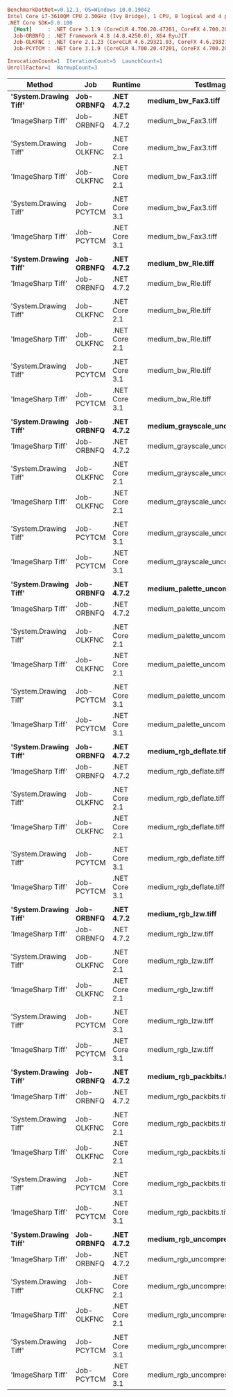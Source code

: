 ``` ini

BenchmarkDotNet=v0.12.1, OS=Windows 10.0.19042
Intel Core i7-3610QM CPU 2.30GHz (Ivy Bridge), 1 CPU, 8 logical and 4 physical cores
.NET Core SDK=5.0.100
  [Host]     : .NET Core 3.1.9 (CoreCLR 4.700.20.47201, CoreFX 4.700.20.47203), X64 RyuJIT
  Job-ORBNFQ : .NET Framework 4.8 (4.8.4250.0), X64 RyuJIT
  Job-OLKFNC : .NET Core 2.1.23 (CoreCLR 4.6.29321.03, CoreFX 4.6.29321.01), X64 RyuJIT
  Job-PCYTCM : .NET Core 3.1.9 (CoreCLR 4.700.20.47201, CoreFX 4.700.20.47203), X64 RyuJIT

InvocationCount=1  IterationCount=5  LaunchCount=1  
UnrollFactor=1  WarmupCount=3  

```
|                Method |        Job |       Runtime |                          TestImage |       Mean |     Error |    StdDev | Ratio | RatioSD |      Gen 0 |     Gen 1 |     Gen 2 |   Allocated |
|---------------------- |----------- |-------------- |----------------------------------- |-----------:|----------:|----------:|------:|--------:|-----------:|----------:|----------:|------------:|
| **&#39;System.Drawing Tiff&#39;** | **Job-ORBNFQ** |    **.NET 4.7.2** |                **medium_bw_Fax3.tiff** |   **483.0 ms** |  **25.89 ms** |   **6.72 ms** |  **1.00** |    **0.00** |  **1000.0000** |         **-** |         **-** |   **5768128 B** |
|     &#39;ImageSharp Tiff&#39; | Job-ORBNFQ |    .NET 4.7.2 |                medium_bw_Fax3.tiff | 6,920.1 ms |  50.09 ms |  13.01 ms | 14.33 |    0.22 |  1000.0000 | 1000.0000 | 1000.0000 | 241519088 B |
|                       |            |               |                                    |            |           |           |       |         |            |           |           |             |
| &#39;System.Drawing Tiff&#39; | Job-OLKFNC | .NET Core 2.1 |                medium_bw_Fax3.tiff |   480.6 ms |  15.76 ms |   4.09 ms |  1.00 |    0.00 |  1000.0000 |         - |         - |   5751016 B |
|     &#39;ImageSharp Tiff&#39; | Job-OLKFNC | .NET Core 2.1 |                medium_bw_Fax3.tiff | 4,024.8 ms |  67.05 ms |  17.41 ms |  8.37 |    0.09 |          - |         - |         - | 235961088 B |
|                       |            |               |                                    |            |           |           |       |         |            |           |           |             |
| &#39;System.Drawing Tiff&#39; | Job-PCYTCM | .NET Core 3.1 |                medium_bw_Fax3.tiff |   494.7 ms |  66.04 ms |  10.22 ms |  1.00 |    0.00 |          - |         - |         - |       176 B |
|     &#39;ImageSharp Tiff&#39; | Job-PCYTCM | .NET Core 3.1 |                medium_bw_Fax3.tiff | 3,609.1 ms |  40.03 ms |  10.40 ms |  7.29 |    0.15 |          - |         - |         - | 235961328 B |
|                       |            |               |                                    |            |           |           |       |         |            |           |           |             |
| **&#39;System.Drawing Tiff&#39;** | **Job-ORBNFQ** |    **.NET 4.7.2** |                 **medium_bw_Rle.tiff** |   **508.8 ms** |  **70.45 ms** |  **18.30 ms** |  **1.00** |    **0.00** |  **1000.0000** |         **-** |         **-** |   **8494472 B** |
|     &#39;ImageSharp Tiff&#39; | Job-ORBNFQ |    .NET 4.7.2 |                 medium_bw_Rle.tiff | 7,256.1 ms | 862.61 ms | 224.02 ms | 14.26 |    0.19 |  1000.0000 | 1000.0000 | 1000.0000 | 237020384 B |
|                       |            |               |                                    |            |           |           |       |         |            |           |           |             |
| &#39;System.Drawing Tiff&#39; | Job-OLKFNC | .NET Core 2.1 |                 medium_bw_Rle.tiff |   498.6 ms |  19.57 ms |   5.08 ms |  1.00 |    0.00 |  1000.0000 |         - |         - |   8475688 B |
|     &#39;ImageSharp Tiff&#39; | Job-OLKFNC | .NET Core 2.1 |                 medium_bw_Rle.tiff | 4,077.0 ms |  63.52 ms |  16.50 ms |  8.18 |    0.08 |          - |         - |         - | 235961944 B |
|                       |            |               |                                    |            |           |           |       |         |            |           |           |             |
| &#39;System.Drawing Tiff&#39; | Job-PCYTCM | .NET Core 3.1 |                 medium_bw_Rle.tiff |   484.9 ms |   9.27 ms |   1.44 ms |  1.00 |    0.00 |          - |         - |         - |       176 B |
|     &#39;ImageSharp Tiff&#39; | Job-PCYTCM | .NET Core 3.1 |                 medium_bw_Rle.tiff | 3,544.6 ms |  67.38 ms |  17.50 ms |  7.32 |    0.00 |          - |         - |         - | 235962272 B |
|                       |            |               |                                    |            |           |           |       |         |            |           |           |             |
| **&#39;System.Drawing Tiff&#39;** | **Job-ORBNFQ** |    **.NET 4.7.2** | **medium_grayscale_uncompressed.tiff** |   **603.1 ms** |  **12.35 ms** |   **3.21 ms** |  **1.00** |    **0.00** | **18000.0000** |         **-** |         **-** |  **90301696 B** |
|     &#39;ImageSharp Tiff&#39; | Job-ORBNFQ |    .NET 4.7.2 | medium_grayscale_uncompressed.tiff | 1,815.4 ms |  29.18 ms |   7.58 ms |  3.01 |    0.02 |          - |         - |         - | 235970584 B |
|                       |            |               |                                    |            |           |           |       |         |            |           |           |             |
| &#39;System.Drawing Tiff&#39; | Job-OLKFNC | .NET Core 2.1 | medium_grayscale_uncompressed.tiff |   608.9 ms |  30.77 ms |   7.99 ms |  1.00 |    0.00 | 18000.0000 |         - |         - |  90104048 B |
|     &#39;ImageSharp Tiff&#39; | Job-OLKFNC | .NET Core 2.1 | medium_grayscale_uncompressed.tiff | 1,001.3 ms |  10.80 ms |   1.67 ms |  1.65 |    0.02 |          - |         - |         - | 235965376 B |
|                       |            |               |                                    |            |           |           |       |         |            |           |           |             |
| &#39;System.Drawing Tiff&#39; | Job-PCYTCM | .NET Core 3.1 | medium_grayscale_uncompressed.tiff |   567.6 ms |  14.90 ms |   3.87 ms |  1.00 |    0.00 |          - |         - |         - |       176 B |
|     &#39;ImageSharp Tiff&#39; | Job-PCYTCM | .NET Core 3.1 | medium_grayscale_uncompressed.tiff |   910.8 ms |  22.95 ms |   5.96 ms |  1.60 |    0.01 |          - |         - |         - | 235965440 B |
|                       |            |               |                                    |            |           |           |       |         |            |           |           |             |
| **&#39;System.Drawing Tiff&#39;** | **Job-ORBNFQ** |    **.NET 4.7.2** |   **medium_palette_uncompressed.tiff** |   **602.2 ms** |   **5.20 ms** |   **0.80 ms** |  **1.00** |    **0.00** | **18000.0000** |         **-** |         **-** |  **90301696 B** |
|     &#39;ImageSharp Tiff&#39; | Job-ORBNFQ |    .NET 4.7.2 |   medium_palette_uncompressed.tiff | 3,329.3 ms |  38.02 ms |   5.88 ms |  5.53 |    0.01 |          - |         - |         - | 236004096 B |
|                       |            |               |                                    |            |           |           |       |         |            |           |           |             |
| &#39;System.Drawing Tiff&#39; | Job-OLKFNC | .NET Core 2.1 |   medium_palette_uncompressed.tiff |   601.8 ms |  21.00 ms |   5.45 ms |  1.00 |    0.00 | 18000.0000 |         - |         - |  90107368 B |
|     &#39;ImageSharp Tiff&#39; | Job-OLKFNC | .NET Core 2.1 |   medium_palette_uncompressed.tiff | 1,954.6 ms |  21.60 ms |   5.61 ms |  3.25 |    0.03 |          - |         - |         - | 235996096 B |
|                       |            |               |                                    |            |           |           |       |         |            |           |           |             |
| &#39;System.Drawing Tiff&#39; | Job-PCYTCM | .NET Core 3.1 |   medium_palette_uncompressed.tiff |   575.5 ms |  25.83 ms |   6.71 ms |  1.00 |    0.00 |          - |         - |         - |       176 B |
|     &#39;ImageSharp Tiff&#39; | Job-PCYTCM | .NET Core 3.1 |   medium_palette_uncompressed.tiff | 1,656.7 ms |  15.51 ms |   2.40 ms |  2.88 |    0.04 |          - |         - |         - | 235996256 B |
|                       |            |               |                                    |            |           |           |       |         |            |           |           |             |
| **&#39;System.Drawing Tiff&#39;** | **Job-ORBNFQ** |    **.NET 4.7.2** |            **medium_rgb_deflate.tiff** |   **358.0 ms** |   **8.50 ms** |   **2.21 ms** |  **1.00** |    **0.00** |  **3000.0000** |         **-** |         **-** |   **9662560 B** |
|     &#39;ImageSharp Tiff&#39; | Job-ORBNFQ |    .NET 4.7.2 |            medium_rgb_deflate.tiff | 1,020.5 ms |  14.93 ms |   2.31 ms |  2.84 |    0.02 | 22000.0000 | 1000.0000 | 1000.0000 | 302745704 B |
|                       |            |               |                                    |            |           |           |       |         |            |           |           |             |
| &#39;System.Drawing Tiff&#39; | Job-OLKFNC | .NET Core 2.1 |            medium_rgb_deflate.tiff |   356.9 ms |  11.32 ms |   1.75 ms |  1.00 |    0.00 |  3000.0000 |         - |         - |   9629400 B |
|     &#39;ImageSharp Tiff&#39; | Job-OLKFNC | .NET Core 2.1 |            medium_rgb_deflate.tiff |   921.4 ms |   8.62 ms |   1.33 ms |  2.58 |    0.01 |          - |         - |         - | 238909800 B |
|                       |            |               |                                    |            |           |           |       |         |            |           |           |             |
| &#39;System.Drawing Tiff&#39; | Job-PCYTCM | .NET Core 3.1 |            medium_rgb_deflate.tiff |   357.3 ms |  28.17 ms |   7.32 ms |  1.00 |    0.00 |          - |         - |         - |       176 B |
|     &#39;ImageSharp Tiff&#39; | Job-PCYTCM | .NET Core 3.1 |            medium_rgb_deflate.tiff |   929.0 ms |  10.26 ms |   2.66 ms |  2.60 |    0.05 |          - |         - |         - | 238664536 B |
|                       |            |               |                                    |            |           |           |       |         |            |           |           |             |
| **&#39;System.Drawing Tiff&#39;** | **Job-ORBNFQ** |    **.NET 4.7.2** |                **medium_rgb_lzw.tiff** |   **509.2 ms** |   **8.93 ms** |   **2.32 ms** |  **1.00** |    **0.00** |  **3000.0000** |         **-** |         **-** |  **11600840 B** |
|     &#39;ImageSharp Tiff&#39; | Job-ORBNFQ |    .NET 4.7.2 |                medium_rgb_lzw.tiff | 2,967.3 ms |  23.69 ms |   6.15 ms |  5.83 |    0.03 |          - |         - |         - | 236060696 B |
|                       |            |               |                                    |            |           |           |       |         |            |           |           |             |
| &#39;System.Drawing Tiff&#39; | Job-OLKFNC | .NET Core 2.1 |                medium_rgb_lzw.tiff |   508.9 ms |  15.11 ms |   3.93 ms |  1.00 |    0.00 |  3000.0000 |         - |         - |  11569776 B |
|     &#39;ImageSharp Tiff&#39; | Job-OLKFNC | .NET Core 2.1 |                medium_rgb_lzw.tiff | 2,046.1 ms |  24.58 ms |   6.38 ms |  4.02 |    0.04 |          - |         - |         - | 236056952 B |
|                       |            |               |                                    |            |           |           |       |         |            |           |           |             |
| &#39;System.Drawing Tiff&#39; | Job-PCYTCM | .NET Core 3.1 |                medium_rgb_lzw.tiff |   511.1 ms |  16.58 ms |   4.31 ms |  1.00 |    0.00 |          - |         - |         - |       176 B |
|     &#39;ImageSharp Tiff&#39; | Job-PCYTCM | .NET Core 3.1 |                medium_rgb_lzw.tiff | 2,072.9 ms |   9.12 ms |   2.37 ms |  4.06 |    0.03 |          - |         - |         - | 236057016 B |
|                       |            |               |                                    |            |           |           |       |         |            |           |           |             |
| **&#39;System.Drawing Tiff&#39;** | **Job-ORBNFQ** |    **.NET 4.7.2** |           **medium_rgb_packbits.tiff** |   **779.8 ms** |  **51.30 ms** |  **13.32 ms** |  **1.00** |    **0.00** | **56000.0000** |         **-** |         **-** | **304057016 B** |
|     &#39;ImageSharp Tiff&#39; | Job-ORBNFQ |    .NET 4.7.2 |           medium_rgb_packbits.tiff |   778.8 ms |  14.17 ms |   3.68 ms |  1.00 |    0.02 |          - |         - |         - | 236003352 B |
|                       |            |               |                                    |            |           |           |       |         |            |           |           |             |
| &#39;System.Drawing Tiff&#39; | Job-OLKFNC | .NET Core 2.1 |           medium_rgb_packbits.tiff |   769.3 ms |  57.35 ms |  14.89 ms |  1.00 |    0.00 | 56000.0000 |         - |         - | 303861120 B |
|     &#39;ImageSharp Tiff&#39; | Job-OLKFNC | .NET Core 2.1 |           medium_rgb_packbits.tiff |   675.7 ms |  13.16 ms |   3.42 ms |  0.88 |    0.02 |          - |         - |         - | 235998408 B |
|                       |            |               |                                    |            |           |           |       |         |            |           |           |             |
| &#39;System.Drawing Tiff&#39; | Job-PCYTCM | .NET Core 3.1 |           medium_rgb_packbits.tiff |   665.7 ms |  32.83 ms |   8.53 ms |  1.00 |    0.00 |          - |         - |         - |       176 B |
|     &#39;ImageSharp Tiff&#39; | Job-PCYTCM | .NET Core 3.1 |           medium_rgb_packbits.tiff |   671.7 ms |  14.76 ms |   2.28 ms |  1.01 |    0.02 |          - |         - |         - | 235998568 B |
|                       |            |               |                                    |            |           |           |       |         |            |           |           |             |
| **&#39;System.Drawing Tiff&#39;** | **Job-ORBNFQ** |    **.NET 4.7.2** |       **medium_rgb_uncompressed.tiff** |   **738.3 ms** |  **26.41 ms** |   **6.86 ms** |  **1.00** |    **0.00** | **55000.0000** |         **-** |         **-** | **302644272 B** |
|     &#39;ImageSharp Tiff&#39; | Job-ORBNFQ |    .NET 4.7.2 |       medium_rgb_uncompressed.tiff |   740.1 ms |   8.51 ms |   1.32 ms |  1.00 |    0.01 |          - |         - |         - | 235986968 B |
|                       |            |               |                                    |            |           |           |       |         |            |           |           |             |
| &#39;System.Drawing Tiff&#39; | Job-OLKFNC | .NET Core 2.1 |       medium_rgb_uncompressed.tiff |   747.5 ms |  64.06 ms |  16.64 ms |  1.00 |    0.00 | 55000.0000 |         - |         - | 302448096 B |
|     &#39;ImageSharp Tiff&#39; | Job-OLKFNC | .NET Core 2.1 |       medium_rgb_uncompressed.tiff |   654.6 ms |  10.01 ms |   2.60 ms |  0.88 |    0.02 |          - |         - |         - | 235981128 B |
|                       |            |               |                                    |            |           |           |       |         |            |           |           |             |
| &#39;System.Drawing Tiff&#39; | Job-PCYTCM | .NET Core 3.1 |       medium_rgb_uncompressed.tiff |   664.0 ms |  51.23 ms |  13.30 ms |  1.00 |    0.00 |          - |         - |         - |       176 B |
|     &#39;ImageSharp Tiff&#39; | Job-PCYTCM | .NET Core 3.1 |       medium_rgb_uncompressed.tiff |   653.0 ms |   4.88 ms |   1.27 ms |  0.98 |    0.02 |          - |         - |         - | 235981192 B |
